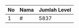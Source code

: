 | No | Nama            | Jumlah Level |
|----|-----------------|--------------|
| 1  | #    |    5837        |
